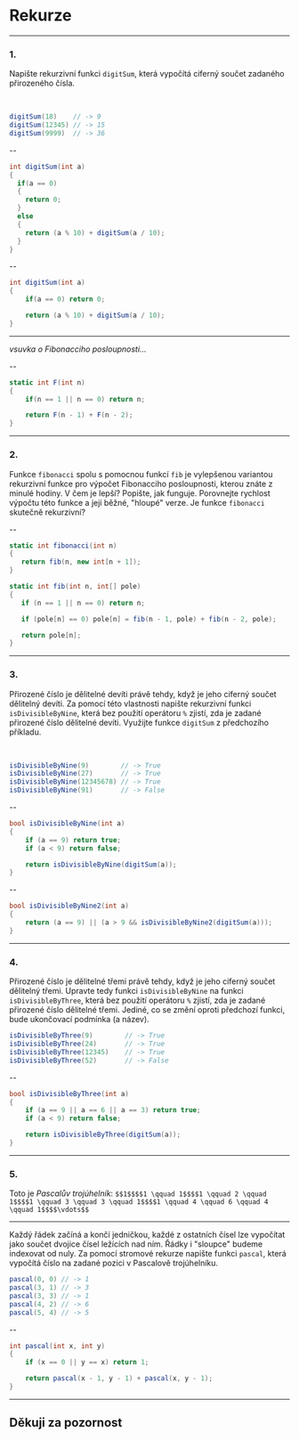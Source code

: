 # Rekurze

---

### 1.

Napište rekurzivní funkci `digitSum`, která vypočítá ciferný součet zadaného přirozeného čísla.

<br>

```cs
digitSum(18)    // -> 9
digitSum(12345) // -> 15
digitSum(9999)  // -> 36
```

--

```cs
int digitSum(int a)
{
  if(a == 0)
  {
    return 0;
  }
  else
  {
    return (a % 10) + digitSum(a / 10);
  }
}
```

--

```cs
int digitSum(int a)
{
    if(a == 0) return 0;

    return (a % 10) + digitSum(a / 10);
}
```

---

*vsuvka o Fibonacciho posloupnosti...*

--

```cs
static int F(int n)
{
    if(n == 1 || n == 0) return n;

    return F(n - 1) + F(n - 2);
}
```

---

### 2.

Funkce `fibonacci` spolu s pomocnou funkcí `fib` je vylepšenou variantou rekurzivní funkce pro výpočet Fibonacciho posloupnosti, kterou znáte z minulé hodiny. V čem je lepší? Popište, jak funguje. Porovnejte rychlost výpočtu této funkce a její běžné, "hloupé" verze. Je funkce `fibonacci` skutečně rekurzivní?

--

```cs
static int fibonacci(int n)
{
   return fib(n, new int[n + 1]);
}

static int fib(int n, int[] pole)
{
   if (n == 1 || n == 0) return n;

   if (pole[n] == 0) pole[n] = fib(n - 1, pole) + fib(n - 2, pole);

   return pole[n];
}
```

---

### 3.

Přirozené číslo je dělitelné devíti právě tehdy, když je jeho ciferný součet dělitelný devíti. Za pomocí této vlastnosti napište rekurzivní funkci `isDivisibleByNine`, která bez použití operátoru `%` zjistí, zda je zadané přirozené číslo dělitelné devíti. Využijte funkce `digitSum` z předchozího příkladu.

<br>

```cs
isDivisibleByNine(9)        // -> True
isDivisibleByNine(27)       // -> True
isDivisibleByNine(12345678) // -> True
isDivisibleByNine(91)       // -> False
```

--

```cs
bool isDivisibleByNine(int a)
{
    if (a == 9) return true;
    if (a < 9) return false;

    return isDivisibleByNine(digitSum(a));
}
```

--

```cs
bool isDivisibleByNine2(int a)
{
    return (a == 9) || (a > 9 && isDivisibleByNine2(digitSum(a)));
}
```

---

### 4.

Přirozené číslo je dělitelné třemi právě tehdy, když je jeho ciferný součet dělitelný třemi. Upravte tedy funkci `isDivisibleByNine` na funkci `isDivisibleByThree`, která bez použití operátoru `%` zjistí, zda je zadané přirozené číslo dělitelné třemi. Jediné, co se změní oproti předchozí funkci, bude ukončovací podmínka (a název).

```cs
isDivisibleByThree(9)        // -> True
isDivisibleByThree(24)       // -> True
isDivisibleByThree(12345)    // -> True
isDivisibleByThree(52)       // -> False
```

--

```cs
bool isDivisibleByThree(int a)
{
    if (a == 9 || a == 6 || a == 3) return true;
    if (a < 9) return false;

    return isDivisibleByThree(digitSum(a));
}
```

---

### 5.

Toto je *Pascalův trojúhelník*:
`$$1$$$$1 \qquad 1$$$$1 \qquad 2 \qquad 1$$$$1 \qquad 3 \qquad 3 \qquad 1$$$$1 \qquad 4 \qquad 6 \qquad 4 \qquad 1$$$$\vdots$$`

---

Každý řádek začíná a končí jedničkou, každé z ostatních čísel lze vypočítat jako součet dvojice čísel ležících nad ním. Řádky i "sloupce" budeme indexovat od nuly. Za pomocí stromové rekurze napište funkci `pascal`, která vypočítá číslo na zadané pozici v Pascalově trojúhelníku.

```cs
pascal(0, 0) // -> 1
pascal(3, 1) // -> 3
pascal(3, 3) // -> 1
pascal(4, 2) // -> 6
pascal(5, 4) // -> 5
```

--

```cs
int pascal(int x, int y)
{
    if (x == 0 || y == x) return 1;

    return pascal(x - 1, y - 1) + pascal(x, y - 1);
}
```

---

## Děkuji za pozornost
